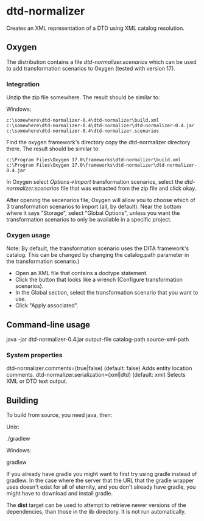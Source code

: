 # dtd-normalizer

Creates an XML representation of a DTD using XML catalog resolution.

## Oxygen

The distribution contains a file *dtd-normalizer.scenarios* which can
be used to add transformation scenarios to Oxygen (tested with version
17).

### Integration

Unzip the zip file somewhere. The result should be similar to:

Windows:

```
c:\somewhere\dtd-normalizer-0.4\dtd-normalizer\build.xml
c:\somewhere\dtd-normalizer-0.4\dtd-normalizer\dtd-normalizer-0.4.jar
c:\somewhere\dtd-normalizer-0.4\dtd-normalizer.scenarios
```

Find the oxygen framework's directory copy the dtd-normalizer
directory there. The result should be similar to:

```
c:\Program Files\Oxygen 17.0\frameworks\dtd-normalizer\build.xml
c:\Program Files\Oxygen 17.0\frameworks\dtd-normalizer\dtd-normalizer-0.4.jar
```

In Oxygen select *Options->Import* transformation scenarios, select
the *dtd-normalizer.scenarios* file that was extracted from the zip
file and click okay.

After opening the secenarios file, Oxygen will allow you to choose
which of 3 transformation scenarios to import (all, by default). Near
the bottom where it says "Storage", select "Global Options", unless
you want the transformation scenarios to only be available in a
specific project.

### Oxygen usage

Note: By default, the transformation scenario uses the DITA
framework's catalog. This can be changed by changing the catalog.path
parameter in the transformation scenario.)

* Open an XML file that contains a doctype statement.
* Click the button that looks like a wrench (Configure transformation scenarios).
* In the Global section, select the transformation scenario that you want to use.
* Click "Apply associated".

## Command-line usage

java -jar dtd-normalizer-0.4.jar output-file catalog-path source-xml-path

### System properties

dtd-normalizer.comments=(true|false) (default: false)   Adds entity location comments.
dtd-normalizer.serialization=(xml|dtd) (default: xml)   Selects XML or DTD text output.


## Building

To build from source, you need java, then:

Unix:

./gradlew

Windows:

gradlew

If you already have gradle you might want to first try using gradle
instead of gradlew. In the case where the server that the URL that the
gradle wrapper uses doesn't exist for all of eternity, and you don't
already have gradle, you might have to download and install gradle.

The **dist** target can be used to attempt to retrieve newer versions
of the dependencies, than those in the lib directory. It is not run
automatically.
